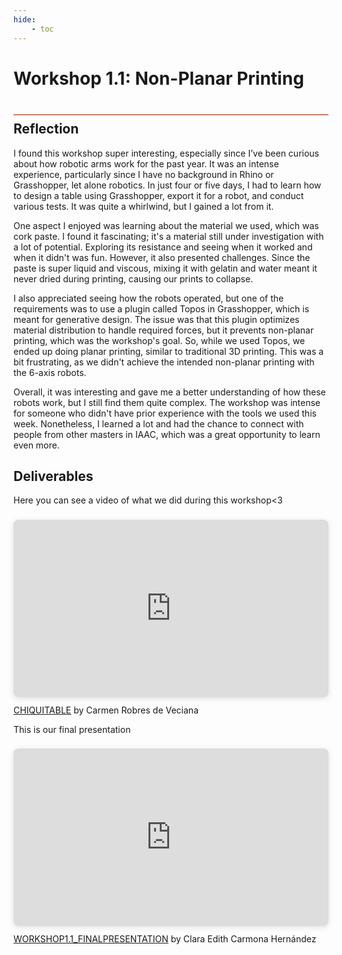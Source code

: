 ```yaml
---
hide:
    - toc
---
```


# Workshop 1.1: Non-Planar Printing
<div style="height:2px; background-color: #E17858; margin-top: 40px; margin-bottom: -20px;"></div>

## Reflection
I found this workshop super interesting, especially since I’ve been curious about how robotic arms work for the past year. It was an intense experience, particularly since I have no background in Rhino or Grasshopper, let alone robotics. In just four or five days, I had to learn how to design a table using Grasshopper, export it for a robot, and conduct various tests. It was quite a whirlwind, but I gained a lot from it.

One aspect I enjoyed was learning about the material we used, which was cork paste. I found it fascinating; it's a material still under investigation with a lot of potential. Exploring its resistance and seeing when it worked and when it didn't was fun. However, it also presented challenges. Since the paste is super liquid and viscous, mixing it with gelatin and water meant it never dried during printing, causing our prints to collapse.

I also appreciated seeing how the robots operated, but one of the requirements was to use a plugin called Topos in Grasshopper, which is meant for generative design. The issue was that this plugin optimizes material distribution to handle required forces, but it prevents non-planar printing, which was the workshop's goal. So, while we used Topos, we ended up doing planar printing, similar to traditional 3D printing. This was a bit frustrating, as we didn't achieve the intended non-planar printing with the 6-axis robots.

Overall, it was interesting and gave me a better understanding of how these robots work, but I still find them quite complex. The workshop was intense for someone who didn't have prior experience with the tools we used this week. Nonetheless, I learned a lot and had the chance to connect with people from other masters in IAAC, which was a great opportunity to learn even more.

## Deliverables

Here you can see a video of what we did during this workshop<3

<div style="position: relative; width: 100%; height: 0; padding-top: 56.2500%;
 padding-bottom: 0; box-shadow: 0 2px 8px 0 rgba(63,69,81,0.16); margin-top: 1.6em; margin-bottom: 0.9em; overflow: hidden;
 border-radius: 8px; will-change: transform;">
  <iframe loading="lazy" style="position: absolute; width: 100%; height: 100%; top: 0; left: 0; border: none; padding: 0;margin: 0;"
    src="https://www.canva.com/design/DAGUefzzYWM/v1Hv6Qb40SpF90aWoLl6sw/watch?embed" allowfullscreen="allowfullscreen" allow="fullscreen">
  </iframe>
</div>
<a href="https:&#x2F;&#x2F;www.canva.com&#x2F;design&#x2F;DAGUefzzYWM&#x2F;v1Hv6Qb40SpF90aWoLl6sw&#x2F;watch?utm_content=DAGUefzzYWM&amp;utm_campaign=designshare&amp;utm_medium=embeds&amp;utm_source=link" target="_blank" rel="noopener">CHIQUITABLE</a> by Carmen Robres de Veciana

This is our final presentation

<div style="position: relative; width: 100%; height: 0; padding-top: 56.2500%;
 padding-bottom: 0; box-shadow: 0 2px 8px 0 rgba(63,69,81,0.16); margin-top: 1.6em; margin-bottom: 0.9em; overflow: hidden;
 border-radius: 8px; will-change: transform;">
  <iframe loading="lazy" style="position: absolute; width: 100%; height: 100%; top: 0; left: 0; border: none; padding: 0;margin: 0;"
    src="https://www.canva.com/design/DAGUYXze03A/TLhv_jKkRw-cSlkE8Zi-bA/view?embed" allowfullscreen="allowfullscreen" allow="fullscreen">
  </iframe>
</div>
<a href="https:&#x2F;&#x2F;www.canva.com&#x2F;design&#x2F;DAGUYXze03A&#x2F;TLhv_jKkRw-cSlkE8Zi-bA&#x2F;view?utm_content=DAGUYXze03A&amp;utm_campaign=designshare&amp;utm_medium=embeds&amp;utm_source=link" target="_blank" rel="noopener">WORKSHOP1.1_FINALPRESENTATION</a> by Clara Edith Carmona Hernández